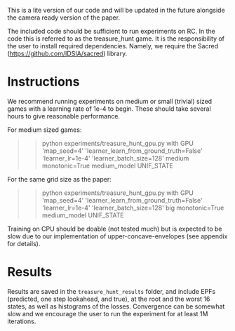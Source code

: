 This is a lite version of our code and will be updated in the future alongside the camera ready version of the paper.

The included code should be sufficient to run experiments on RC. In the code this is referred to as the treasure_hunt game.
It is the responsibility of the user to install required dependencies. Namely, we require the Sacred (https://github.com/IDSIA/sacred) library.

# Instructions
We recommend running experiments on medium or small (trivial) sized games with a learning rate of 1e-4 to begin. These should take several hours to give reasonable performance.

For medium sized games:
>> python experiments/treasure_hunt_gpu.py with GPU 'map_seed=4' 'learner_learn_from_ground_truth=False' 'learner_lr=1e-4' 'learner_batch_size=128'  medium  monotonic=True medium_model UNIF_STATE

For the same grid size as the paper:
>> python experiments/treasure_hunt_gpu.py with GPU 'map_seed=4' 'learner_learn_from_ground_truth=False' 'learner_lr=1e-4' 'learner_batch_size=128'  big  monotonic=True medium_model UNIF_STATE

Training on CPU should be doable (not tested much) but is expected to be slow due to our implementation of upper-concave-envelopes (see appendix for details).

# Results
Results are saved in the `treasure_hunt_results` folder, and include EPFs (predicted, one step lookahead, and true), at the root and the worst 16 states, as well as histograms of the losses.
Convergence can be somewhat slow and we encourage the user to run the experiment for at least 1M iterations.
